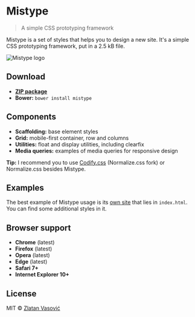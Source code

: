 # Mistype

> A simple CSS prototyping framework

Mistype is a set of styles that helps you to design a new site. It's a simple
CSS prototyping framework, put in a 2.5 kB file.

![Mistype logo](https://raw.github.com/zdroid/mistype/master/assets/logo.png)

## Download

- [**ZIP package**](https://github.com/zdroid/mistype/archive/master.zip)
- **Bower:** `bower install mistype`

## Components

- **Scaffolding:** base element styles
- **Grid:** mobile-first container, row and columns
- **Utilities:** float and display utilities, including clearfix
- **Media queries:** examples of media queries for responsive design

**Tip:** I recommend you to use
[Codify.css](https://github.com/zdroid/codify.css) (Normalize.css fork) or
Normalize.css besides Mistype.

## Examples

The best example of Mistype usage is its
[own site](https://zdroid.github.io/mistype) that lies in `index.html`.
You can find some additional styles in it.

## Browser support

- **Chrome** (latest)
- **Firefox** (latest)
- **Opera** (latest)
- **Edge** (latest)
- **Safari 7+**
- **Internet Explorer 10+**

## License

MIT &copy; [Zlatan Vasović](https://github.com/zdroid)
